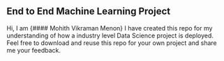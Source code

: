 ## End to End Machine Learning Project 
Hi, I am {#### Mohith Vikraman Menon}
I have created this repo for my understanding of how a industry level Data Science project is deployed.
Feel free to download and reuse this repo for your own project and share me your feedback.

